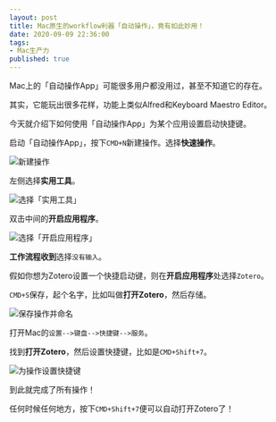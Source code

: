 ```yaml
---
layout: post
title: Mac原生的workflow利器「自动操作」，竟有如此妙用！
date: 2020-09-09 22:36:00
tags: 
- Mac生产力
published: true
---
```


Mac上的「自动操作App」可能很多用户都没用过，甚至不知道它的存在。

其实，它能玩出很多花样，功能上类似Alfred和Keyboard Maestro Editor。

今天就介绍下如何使用「自动操作App」为某个应用设置启动快捷键。

启动「自动操作App」，按下`CMD+N`新建操作。选择**快速操作**。

![新建操作](https://figurebed-iseex.oss-cn-hangzhou.aliyuncs.com/img/20200910172852.png)



左侧选择**实用工具**。

![选择「实用工具」](https://figurebed-iseex.oss-cn-hangzhou.aliyuncs.com/img/20200910173344.png)

双击中间的**开启应用程序**。

![选择「开启应用程序」](https://figurebed-iseex.oss-cn-hangzhou.aliyuncs.com/img/20200910173536.png)

**工作流程收到**选择`没有输入`。

假如你想为Zotero设置一个快捷启动键，则在**开启应用程序**处选择`Zotero`。

`CMD+S`保存，起个名字，比如叫做**打开Zotero**，然后存储。

![保存操作并命名](https://figurebed-iseex.oss-cn-hangzhou.aliyuncs.com/img/20200910173915.png)

打开Mac的`设置-->键盘-->快捷键-->服务`。

找到**打开Zotero**，然后设置快捷键，比如是`CMD+Shift+7`。

![为操作设置快捷键](https://figurebed-iseex.oss-cn-hangzhou.aliyuncs.com/img/20200910174218.png)

到此就完成了所有操作！

任何时候任何地方，按下`CMD+Shift+7`便可以自动打开Zotero了！

